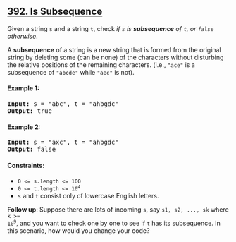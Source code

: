 ## [392. Is Subsequence](https://leetcode.com/problems/is-subsequence/)

Given a string `s` and a string `t`, check _if `s` is **subsequence** of `t`, or `false` otherwise_.

A **subsequence** of a string is a new string that is formed from the original string by deleting some (can be none) of the characters without disturbing the relative positions of the remaining characters. (i.e., `"ace"` is a subsequence of `"abcde"` while `"aec"` is not).

#### Example 1:

<pre>
<strong>Input:</strong> s = "abc", t = "ahbgdc"
<strong>Output:</strong> true
</pre>

#### Example 2:

<pre>
<strong>Input:</strong> s = "axc", t = "ahbgdc"
<strong>Output:</strong> false
</pre>

#### Constraints:

-   <code>0 <= s.length <= 100</code>
-   <code>0 <= t.length <= 10<sup>4</sup></code>
-   `s` and `t` consist only of lowercase English letters.

**Follow up**:
Suppose there are lots of incoming `s`, say `s1, s2, ..., sk` where <code>k >= 10<sup>9</sup></code>, and you want to check one by one to see if `t` has its subsequence. In this scenario, how would you change your code?
